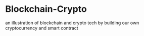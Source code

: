 # Blockchain-Crypto
an illustration of blockchain and crypto tech by building our own cryptocurrency and smart contract
